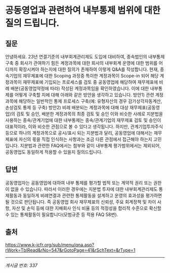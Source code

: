 # 공동영업과 관련하여 내부통제 범위에 대한 질의 드립니다.

## 질문
안녕하세요. 23년 연결기준의 내부회계관리제도 도입에 대비하여, 종속법인의 내부통제 구축 중 회사가 관여하기 힘든 계정과목에 대한 회사의 내부회계 운영에 대한 범위를 어디까지 확장시켜야 하는지에 대한 질의가 존재하여 이렇게 Q&A를 작성합니다.
현재, 종속기업의 재무제표에 대한 Scoping 과정중 특이한 계정과목이 Scope-in 되어 해당 계정과목이 재무제표에 기입되는 프로세스를 검토 중 공동영업에 해당하여 재무제표에 비례 배분(공동영업약정에 따라) 작성된 계정과목임을 확인하였습니다.
이에 대한 내부통제를 어떻게 구축할 지에 대해 아래와 같은 방안을 생각하고 있습니다.
방안1) 관련 계정과목에 해당하는 일반적인 통제 프로세스 구축(예: 유형자산의 경우 감가상각자동계산, 손상검토 통제 등 구축)
방안2) 비례 배분되는 계정과목에 대해 대상 재무제표(공동영업)의 검토 및 승인, 배분한 계정과목의 최종 검토 및 승인
이와 비슷한 사례로 지분법을 사용하는 종속/관계기업에 대한 내부통제는 종속/관계기업의 재무제표 검토 및 승인이 대표적이라, 이와 비슷한 관점으로 볼 수 있다고 생각됩니다.
하지만, 관계기업투자주식 등으로 하나의 계정과목으로 공시/표시 되는 지분법과 달리, 공동영업에 대해서는 재무제표에 자신의 몫을 직접 인식하는 사항과는 조금 다른 관점에서 접근해야 하는지 고민입니다.
지분법과 관련한 FAQ에서는 첨부와 같이 내부통제 평가범위에서는 제외되어, 공동영업도 동일하게 적용할 수 있을지 질의드립니다.

## 답변
공동영업자는 공동영업에 대하여 내부 통제를 평가할 법적 또는 계약적 권리 또는 권한이 없을 수 있습니다. 따라서 이러한 경우에는 지분법 투자에 대한 내부회계관리제도 통제활동과 동일하게 비례연결과 관련한 통제활동을 설계하고 운영의 효과성을 평가하면 될 것으로 판단됩니다. 즉 공동영업 회사 재무제표의 신뢰성, 주요 회계정책 및 차이 사항, 자산 및 손익 등에 대한 지배회사 인식 비율 등의 적정성을 합리적 수준으로 확신할 수 있는 통제활동이 필요합니다(모범규준 등 적용 FAQ 58번).

## 출처
https://www.k-icfr.org/sub/menu/qna.asp?rWork=TblRead&rNo=547&rGotoPage=41&rSchText=&rType=1

---
*게시글 번호: 337*
